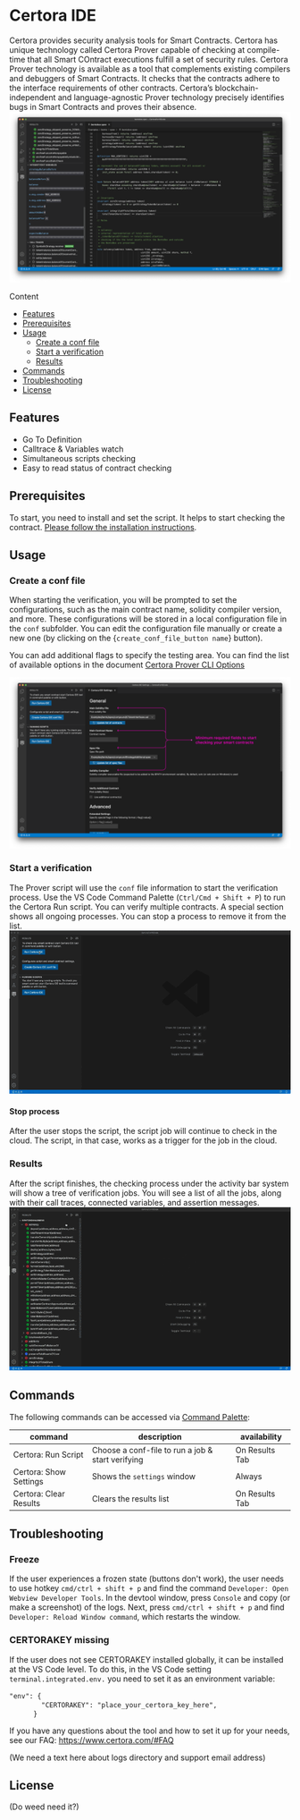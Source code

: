 # Certora IDE

Certora provides security analysis tools for Smart Contracts. Certora has unique technology called Certora Prover capable of checking at compile-time that all Smart COntract executions fulfill a set of security rules.
Certora Prover technology is available as a tool that complements existing compilers and debuggers of Smart Contracts. It checks that the contracts adhere to the interface requirements of other contracts. Certora’s blockchain-independent and language-agnostic Prover technology precisely identifies bugs in Smart Contracts and proves their absence.
![overview](assets/overview.png)

Content

- [Features](#features)
- [Prerequisites](#prerequisites)
- [Usage](#usage)
  - [Create a conf file](#create-a-conf-file)
  - [Start a verification](#start-a-verification)
  - [Results](#results)
- [Commands](#commands)
- [Troubleshooting](#troubleshooting)
- [License](#license)

## Features

- Go To Definition
- Calltrace & Variables watch
- Simultaneous scripts checking
- Easy to read status of contract checking

## Prerequisites

To start, you need to install and set the script. It helps to start checking the contract. [Please follow the installation instructions](https://certora.atlassian.net/wiki/spaces/CPD/pages/7274497/Installation+of+Certora+Prover).

## Usage

### Create a conf file

When starting the verification, you will be prompted to set the configurations, such as the main contract name, solidity compiler version, and more. These configurations will be stored in a local configuration file in the `conf` subfolder. You can edit the configuration file manually or create a new one (by clicking on the {`create_conf_file_button name`} button).

You can add additional flags to specify the testing area. You can find the list of available options in the document [Certora Prover CLI Options](https://certora.atlassian.net/wiki/spaces/CPD/pages/7340043/Certora+Prover+CLI+Options)

![create_conf_file](assets/conf_file.png)

### Start a verification

The Prover script will use the `conf` file information to start the verification process. Use the VS Code Command Palette (`Ctrl/Cmd + Shift + P`) to run the Certora Run script. You can verify multiple contracts. A special section shows all ongoing processes. You can stop a process to remove it from the list.
![start](assets/run-the-script.gif)

#### Stop process
After the user stops the script, the script job will continue to check in the cloud. The script, in that case, works as a trigger for the job in the cloud.

### Results

After the script finishes, the checking process under the activity bar system will show a tree of verification jobs. You will see a list of all the jobs, along with their call traces, connected variables, and assertion messages.
![go-to-code](assets/go-to-code.gif)

## Commands

The following commands can be accessed via [Command Palette](https://code.visualstudio.com/docs/getstarted/userinterface#_command-palette):

| command                | description                                       | availability   |
| ---------------------- | ------------------------------------------------- | -------------- |
| Certora: Run Script    | Choose a conf-file to run a job & start verifying | On Results Tab |
| Certora: Show Settings | Shows the `settings` window                       | Always         |
| Certora: Clear Results | Clears the results list                           | On Results Tab |

## Troubleshooting

### Freeze

If the user experiences a frozen state (buttons don't work), the user needs to use hotkey `cmd/ctrl + shift + p` and find the command `Developer: Open Webview Developer Tools`. In the devtool window, press `Console` and copy (or make a screenshot) of the logs. Next, press `cmd/ctrl + shift + p` and find `Developer: Reload Window command`, which restarts the window.

### CERTORAKEY missing

If the user does not see CERTORAKEY installed globally, it can be installed at the VS Code level. To do this, in the VS Code setting `terminal.integrated.env.`
you need to set it as an environment variable:
```
"env": {
        "CERTORAKEY": "place_your_certora_key_here",
      }
```

If you have any questions about the tool and how to set it up for your needs, see our FAQ: https://www.certora.com/#FAQ

(We need a text here about logs directory and support email address)


## License

(Do weed need it?)
